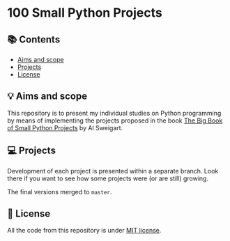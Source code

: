 # 100 Small Python Projects

## :books: Contents
- [Aims and scope](#aims-and-scope)
- [Projects](#projects)
- [License](#license)

## :bulb: Aims and scope
This repository is to present my individual studies on Python programming by means of implementing the projects proposed in the book [The Big Book of Small Python Projects](https://nostarch.com/big-book-small-python-projects) by Al Sweigart.

## :computer: Projects
Development of each project is presented within a separate branch. Look there if you want to see how some projects were (or are still) growing.

The final versions merged to `master`.

## :pencil: License
All the code from this repository is under [MIT license](LICENSE).
